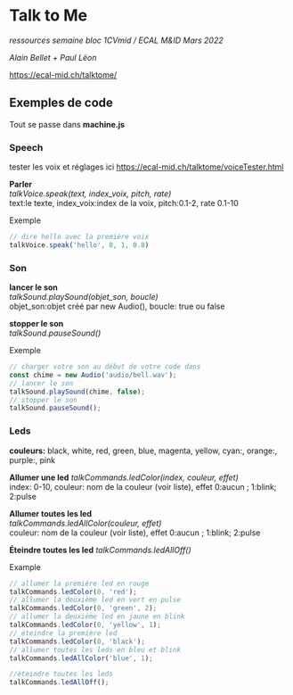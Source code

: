 # Talk to Me

_ressources semaine bloc 1CVmid / ECAL M&ID Mars 2022_

_Alain Bellet + Paul Lëon_

https://ecal-mid.ch/talktome/

## Exemples de code

Tout se passe dans **machine.js**

### Speech
tester les voix et réglages ici
https://ecal-mid.ch/talktome/voiceTester.html

**Parler**  
*talkVoice.speak(text, index_voix, pitch, rate)*  
text:le texte, index_voix:index de la voix, pitch:0.1-2, rate 0.1-10  

Exemple
```JavaScript
// dire hello avec la première voix
talkVoice.speak('hello', 0, 1, 0.8)
```

### Son
**lancer le son**  
*talkSound.playSound(objet_son, boucle)*  
objet_son:objet créé par new Audio(), boucle: true ou false   

**stopper le son**  
*talkSound.pauseSound()*

Exemple
```JavaScript
// charger votre son au début de votre code dans 
const chime = new Audio('audio/bell.wav');
// lancer le son
talkSound.playSound(chime, false);
// stopper le son
talkSound.pauseSound();
```

### Leds
**couleurs:**  black, white, red, green, blue, magenta, yellow, cyan:, orange:, purple:, pink  

**Allumer une led**
*talkCommands.ledColor(index, couleur, effet)*  
index: 0-10, couleur: nom de la couleur (voir liste), effet 0:aucun ; 1:blink; 2:pulse

**Allumer toutes les led**  
*talkCommands.ledAllColor(couleur, effet)*  
couleur: nom de la couleur (voir liste), effet 0:aucun ; 1:blink; 2:pulse  

**Éteindre toutes les led**
*talkCommands.ledAllOff()*  


Example
```JavaScript
// allumer la première led en rouge
talkCommands.ledColor(0, 'red');
// allumer la deuxième led en vert en pulse
talkCommands.ledColor(0, 'green', 2);
// allumer la deuxième led en jaune en blink
talkCommands.ledColor(0, 'yellow', 1);
// éteindre la première led
talkCommands.ledColor(0, 'black');
// allumer toutes les leds en bleu et blink
talkCommands.ledAllColor('blue', 1);

//éteindre toutes les leds
talkCommands.ledAllOff();
```

